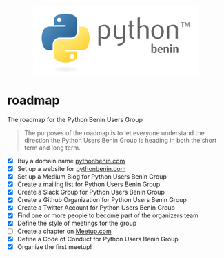 <p align="center">
<img src="logo.png">
</p>

# roadmap

The roadmap for the Python Benin Users Group
> The purposes of the roadmap is to let everyone understand the direction the Python Users Benin Group is heading in both the short term and long term.

- [x] Buy a domain name [pythonbenin.com](https://pythonbenin.com)
- [x] Set up a website for [pythonbenin.com](https://pythonbenin.com)
- [x] Set up a Medium Blog for Python Users Benin Group
- [x] Create a mailing list for Python Users Benin Group
- [x] Create a Slack Group for Python Users Benin Group
- [x] Create a Github Organization for Python Users Benin Group
- [x] Create a Twitter Account for Python Users Benin Group
- [x] Find one or more people to become part of the organizers team
- [x] Define the style of meetings for the group
- [ ] Create a chapter on [Meetup.com](https://meetup.com)
- [x] Define a Code of Conduct for Python Users Benin Group
- [x] Organize the first meetup!
